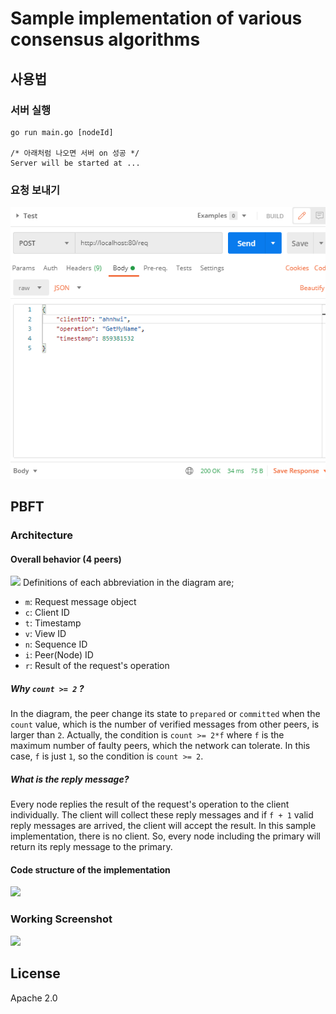 # Sample implementation of various consensus algorithms

## 사용법

### 서버 실행
```
go run main.go [nodeId]

/* 아래처럼 나오면 서버 on 성공 */
Server will be started at ...
```

### 요청 보내기
![](./request.png)

## PBFT
### Architecture
#### Overall behavior (4 peers)
![](./pbft-consensus-behavior.jpg)
Definitions of each abbreviation in the diagram are;

* `m`: Request message object
* `c`: Client ID
* `t`: Timestamp
* `v`: View ID
* `n`: Sequence ID
* `i`: Peer(Node) ID
* `r`: Result of the request's operation

##### Why `count >= 2` ?
In the diagram, the peer change its state to `prepared` or `committed` when the `count` value, which is the number of verified messages from other peers, is larger than `2`.
Actually, the condition is `count >= 2*f` where `f` is the maximum number of faulty peers, which the network can tolerate. In this case, `f` is just `1`, so the condition is `count >= 2`. 

##### What is the reply message?
Every node replies the result of the request's operation to the client individually. The client will collect these reply messages and if `f + 1` valid reply messages are arrived, the client will accept the result.
In this sample implementation, there is no client. So, every node including the primary will return its reply message to the primary.

#### Code structure of the implementation
![](./pbft-consensus-architecture.png)

### Working Screenshot
![](./working-screenshot.png)

## License
Apache 2.0
